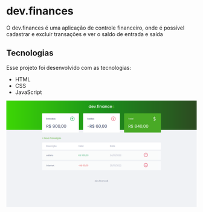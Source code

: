 # dev.finances

O dev.finances é uma aplicação de controle financeiro, onde é possível cadastrar e excluir transações e ver o saldo de entrada e saída

## Tecnologias

Esse projeto foi desenvolvido com as tecnologias:

- HTML
- CSS
- JavaScript


![GitHub Logo](assets/img/print.png)